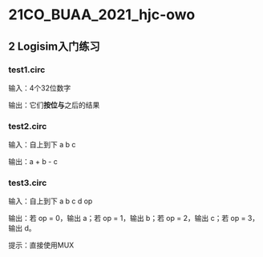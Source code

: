 # 21CO_BUAA_2021_hjc-owo

## 2 Logisim入门练习

### test1.circ

输入：4个32位数字

输出：它们**按位与**之后的结果

### test2.circ

输入：自上到下 a b c

输出：a + b - c

### test3.circ

输入：自上到下 a b c d op

输出：若 op = 0，输出 a；若 op = 1，输出 b；若 op = 2，输出 c；若 op = 3，输出 d。

提示：直接使用MUX